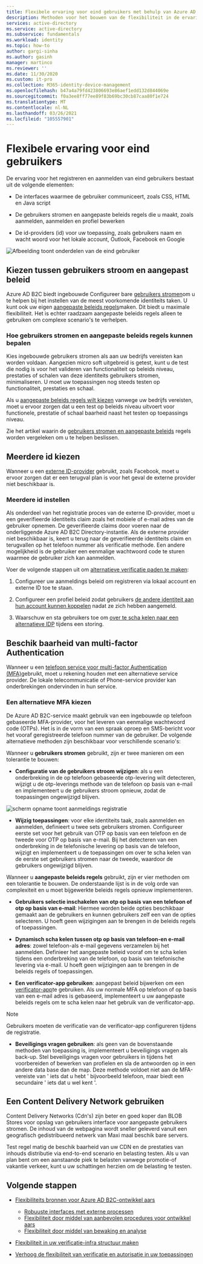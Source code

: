 ```yaml
---
title: Flexibele ervaring voor eind gebruikers met behulp van Azure AD B2C | Microsoft Docs
description: Methoden voor het bouwen van de flexibiliteit in de ervaring van de eind gebruiker met behulp van Azure AD B2C
services: active-directory
ms.service: active-directory
ms.subservice: fundamentals
ms.workload: identity
ms.topic: how-to
author: gargi-sinha
ms.author: gasinh
manager: martinco
ms.reviewer: ''
ms.date: 11/30/2020
ms.custom: it-pro
ms.collection: M365-identity-device-management
ms.openlocfilehash: b47a4a79fd423806693e86aef1edd132d844069e
ms.sourcegitcommit: f0a3ee8ff77ee89f83b69bc30cb87caa80f1e724
ms.translationtype: MT
ms.contentlocale: nl-NL
ms.lasthandoff: 03/26/2021
ms.locfileid: "105557901"
---
```

# <a name="resilient-end-user-experience"></a>Flexibele ervaring voor eind gebruikers

De ervaring voor het registreren en aanmelden van eind gebruikers bestaat uit de volgende elementen:

- De interfaces waarmee de gebruiker communiceert, zoals CSS, HTML en Java script

- De gebruikers stromen en aangepaste beleids regels die u maakt, zoals aanmelden, aanmelden en profiel bewerken

- De id-providers (id) voor uw toepassing, zoals gebruikers naam en wacht woord voor het lokale account, Outlook, Facebook en Google

![Afbeelding toont onderdelen van de eind gebruiker](media/resilient-end-user-experiences/end-user-experience-architecture.png)

## <a name="choose-between-user-flow-and-custom-policy"></a>Kiezen tussen gebruikers stroom en aangepast beleid  

Azure AD B2C biedt ingebouwde Configureer bare [gebruikers stromen](../../active-directory-b2c/user-flow-overview.md)om u te helpen bij het instellen van de meest voorkomende identiteits taken. U kunt ook uw eigen [aangepaste beleids regels](../../active-directory-b2c/custom-policy-overview.md)maken. Dit biedt u maximale flexibiliteit. Het is echter raadzaam aangepaste beleids regels alleen te gebruiken om complexe scenario's te verhelpen.

### <a name="how-to-decide-between-user-flow-and-custom-policy"></a>Hoe gebruikers stromen en aangepaste beleids regels kunnen bepalen

Kies ingebouwde gebruikers stromen als aan uw bedrijfs vereisten kan worden voldaan. Aangezien micro soft uitgebreid is getest, kunt u de test die nodig is voor het valideren van functionaliteit op beleids niveau, prestaties of schalen van deze identiteits gebruikers stromen, minimaliseren. U moet uw toepassingen nog steeds testen op functionaliteit, prestaties en schaal.

Als u [aangepaste beleids regels wilt kiezen](../../active-directory-b2c/custom-policy-get-started.md) vanwege uw bedrijfs vereisten, moet u ervoor zorgen dat u een test op beleids niveau uitvoert voor functionele, prestatie of schaal baarheid naast het testen op toepassings niveau.

Zie het artikel waarin de [gebruikers stromen en aangepaste beleids](../../active-directory-b2c/custom-policy-overview.md#comparing-user-flows-and-custom-policies) regels worden vergeleken om u te helpen beslissen.

## <a name="choose-multiple-idps"></a>Meerdere id kiezen

Wanneer u een [externe ID-provider](../../active-directory-b2c/technical-overview.md#external-identity-providers) gebruikt, zoals Facebook, moet u ervoor zorgen dat er een terugval plan is voor het geval de externe provider niet beschikbaar is.

### <a name="how-to-set-up-multiple-idps"></a>Meerdere id instellen

Als onderdeel van het registratie proces van de externe ID-provider, moet u een geverifieerde identiteits claim zoals het mobiele of e-mail adres van de gebruiker opnemen. De geverifieerde claims door voeren naar de onderliggende Azure AD B2C Directory-instantie. Als de externe provider niet beschikbaar is, keert u terug naar de geverifieerde identiteits claim en terugvallen op het telefoon nummer als verificatie methode. Een andere mogelijkheid is de gebruiker een eenmalige wachtwoord code te sturen waarmee de gebruiker zich kan aanmelden.

 Voer de volgende stappen uit om [alternatieve verificatie paden te maken](https://github.com/azure-ad-b2c/samples/tree/master/policies/idps-filter):

 1. Configureer uw aanmeldings beleid om registreren via lokaal account en externe ID toe te staan.

 2. Configureer een profiel beleid zodat gebruikers [de andere identiteit aan hun account kunnen koppelen](https://github.com/Azure-Samples/active-directory-b2c-advanced-policies/tree/master/account-linking) nadat ze zich hebben aangemeld.

 3. Waarschuw en sta gebruikers toe om [over te scha kelen naar een alternatieve IDP](../../active-directory-b2c/customize-ui-with-html.md#configure-dynamic-custom-page-content-uri) tijdens een storing.

## <a name="availability-of-multi-factor-authentication"></a>Beschik baarheid van multi-factor Authentication

Wanneer u een [telefoon service voor multi-factor Authentication (MFA)](../../active-directory-b2c/phone-authentication-user-flows.md)gebruikt, moet u rekening houden met een alternatieve service provider. De lokale telecommunicatie of Phone-service provider kan onderbrekingen ondervinden in hun service.

### <a name="how-to-choose-an-alternate-mfa"></a>Een alternatieve MFA kiezen  

De Azure AD B2C-service maakt gebruik van een ingebouwde op telefoon gebaseerde MFA-provider, voor het leveren van eenmalige wachtwoord code (OTPs). Het is in de vorm van een spraak oproep en SMS-bericht voor het vooraf geregistreerde telefoon nummer van de gebruiker. De volgende alternatieve methoden zijn beschikbaar voor verschillende scenario's:

Wanneer u **gebruikers stromen** gebruikt, zijn er twee manieren om een tolerantie te bouwen:

- **Configuratie van de gebruikers stroom wijzigen**: als u een onderbreking in de op telefoon gebaseerde otp-levering wilt detecteren, wijzigt u de otp-leverings methode van de telefoon op basis van e-mail en implementeert u de gebruikers stroom opnieuw, zodat de toepassingen ongewijzigd blijven.

![scherm opname toont aanmeldings registratie](media/resilient-end-user-experiences/create-sign-in.png)

- **Wijzig toepassingen**: voor elke identiteits taak, zoals aanmelden en aanmelden, definieert u twee sets gebruikers stromen. Configureer eerste set voor het gebruik van OTP op basis van een telefoon en de tweede voor OTP op basis van e-mail. Bij het detecteren van een onderbreking in de telefonische levering op basis van de telefoon, wijzigt en implementeert u de toepassingen om over te scha kelen van de eerste set gebruikers stromen naar de tweede, waardoor de gebruikers ongewijzigd blijven.  

Wanneer u **aangepaste beleids regels** gebruikt, zijn er vier methoden om een tolerantie te bouwen. De onderstaande lijst is in de volg orde van complexiteit en u moet bijgewerkte beleids regels opnieuw implementeren.

- **Gebruikers selectie inschakelen van otp op basis van een telefoon of otp op basis van e-mail**: Hiermee worden beide opties beschikbaar gemaakt aan de gebruikers en kunnen gebruikers zelf een van de opties selecteren. U hoeft geen wijzigingen aan te brengen in de beleids regels of toepassingen.

- **Dynamisch scha kelen tussen otp op basis van telefoon-en e-mail adres**: zowel telefoon-als e-mail gegevens verzamelen bij het aanmelden. Definieer het aangepaste beleid vooraf om te scha kelen tijdens een onderbreking van de telefoon, op basis van telefonische levering via e-mail. U hoeft geen wijzigingen aan te brengen in de beleids regels of toepassingen.

- **Een verificator-app gebruiken**: aangepast beleid bijwerken om een [verificator-app](https://github.com/azure-ad-b2c/samples/tree/master/policies/custom-mfa-totp)te gebruiken. Als uw normale MFA op telefoon of op basis van een e-mail adres is gebaseerd, implementeert u uw aangepaste beleids regels om te scha kelen naar het gebruik van de verificator-app.

>[!Note]
>Gebruikers moeten de verificatie van de verificator-app configureren tijdens de registratie.

- **Beveiligings vragen gebruiken**: als geen van de bovenstaande methoden van toepassing is, implementeert u beveiligings vragen als back-up. Stel beveiligings vragen voor gebruikers in tijdens het voorbereiden of bewerken van profielen en sla de antwoorden op in een andere data base dan de map. Deze methode voldoet niet aan de MFA-vereiste van ' iets dat u hebt ' bijvoorbeeld telefoon, maar biedt een secundaire ' iets dat u wel kent '.

## <a name="use-a-content-delivery-network"></a>Een Content Delivery Network gebruiken

Content Delivery Networks (Cdn's) zijn beter en goed koper dan BLOB Stores voor opslag van gebruikers interface voor aangepaste gebruikers stromen. De inhoud van de webpagina wordt sneller geleverd vanuit een geografisch gedistribueerd netwerk van Maxi maal beschik bare servers.  

Test regel matig de beschik baarheid van uw CDN en de prestaties van inhouds distributie via end-to-end scenario en belasting testen. Als u van plan bent om een aanstaande piek te belasten vanwege promotie-of vakantie verkeer, kunt u uw schattingen herzien om de belasting te testen.
  
## <a name="next-steps"></a>Volgende stappen

- [Flexibiliteits bronnen voor Azure AD B2C-ontwikkel aars](resilience-b2c.md)
  
  - [Robuuste interfaces met externe processen](resilient-external-processes.md)
  - [Flexibiliteit door middel van aanbevolen procedures voor ontwikkel aars](resilience-b2c-developer-best-practices.md)
  - [Flexibiliteit door middel van bewaking en analyse](resilience-with-monitoring-alerting.md)
- [Flexibiliteit in uw verificatie-infra structuur maken](resilience-in-infrastructure.md)
- [Verhoog de flexibiliteit van verificatie en autorisatie in uw toepassingen](resilience-app-development-overview.md)